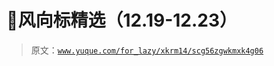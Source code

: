 # 🐇风向标精选（12.19-12.23）

> 原文：[`www.yuque.com/for_lazy/xkrm14/scg56zgwkmxk4g06`](https://www.yuque.com/for_lazy/xkrm14/scg56zgwkmxk4g06)

